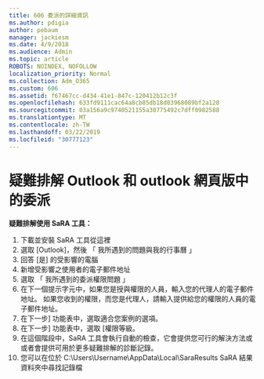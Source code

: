 ```yaml
---
title: 606 委派的詳細資訊
ms.author: pdigia
author: pebaum
manager: jackiesm
ms.date: 4/9/2018
ms.audience: Admin
ms.topic: article
ROBOTS: NOINDEX, NOFOLLOW
localization_priority: Normal
ms.collection: Adm_O365
ms.custom: 606
ms.assetid: f67467cc-d434-41e1-847c-120412b12c3f
ms.openlocfilehash: 633fd9111cac64a8cb85db18d03968089bf2a128
ms.sourcegitcommit: 03a156a9c9740521155a30775492c7dff0982588
ms.translationtype: MT
ms.contentlocale: zh-TW
ms.lasthandoff: 03/22/2019
ms.locfileid: "30777123"
---
```

# <a name="troubleshooting-delegation-in-outlook-and-outlook-on-the-web"></a>疑難排解 Outlook 和 outlook 網頁版中的委派

**疑難排解使用 SaRA 工具：**

1. 下載並安裝 SaRA 工具從這裡
1. 選取 [Outlook]，然後 「 我所遇到的問題與我的行事曆 」
1. 回答 [是] 的受影響的電腦
1. 新增受影響之使用者的電子郵件地址
1. 選取 「 我所遇到的委派權限問題 」
1. 在下一個提示字元中，如果您是授與權限的人員，輸入您的代理人的電子郵件地址。 如果您收到的權限，而您是代理人，請輸入提供給您的權限的人員的電子郵件地址。
1. 在下一步] 功能表中，選取適合您案例的選項。 
1. 在下一步] 功能表中，選取 [權限等級。
1. 在這個階段中，SaRA 工具會執行自動的檢查，它會提供您可行的解決方法或或者會提供可用於更多疑難排解的診斷記錄。
1. 您可以在位於 C:\Users\Username\AppData\Local\SaraResults SaRA 結果資料夾中尋找記錄檔